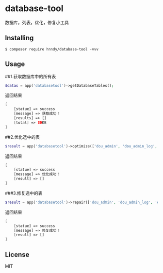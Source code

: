 # database-tool

数据库，列表，优化，修复小工具

## Installing

```shell
$ composer require hnndy/database-tool -vvv
```

## Usage

##1.获取数据库中的所有表
```php
$datas = app('databasetool')->getDatabaseTables();
```
返回结果
```php
[
    [statue] => success
    [message] => 获取成功！
    [results] => []
    [total] => 80KB
]
```
##2.优化选中的表
```php
$result = app('databasetool')->optimize(['dou_admin', 'dou_admin_log', 'dou_article']);
```
返回结果
```php
[
    [statue] => success
    [message] => 优化成功！
    [result] => []
]
```
###3.修复选中的表
```php
$result = app('databasetool')->repair(['dou_admin', 'dou_admin_log', 'dou_article']);
```
返回结果
```php
[
	[statue] => success
    [message] => 修复成功！
    [result] => []
]
```

## License

MIT